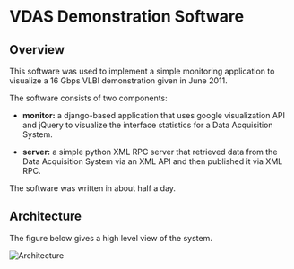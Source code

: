 VDAS Demonstration Software
===========================

## Overview

This software was used to implement a simple monitoring application
to visualize a 16 Gbps VLBI demonstration given in June 2011.

The software consists of two components:

  * __monitor:__ a django-based application that uses google visualization
    API and jQuery to visualize the interface statistics for a Data
    Acquisition System.

  * __server:__ a simple python XML RPC server that retrieved data from the Data
    Acquisition System via an XML API and then published it via XML RPC.

The software was written in about half a day.

## Architecture

The figure below gives a high level view of the system.

![Architecture](https://raw.github.com/delapsley/demo/master/architecture.png)
